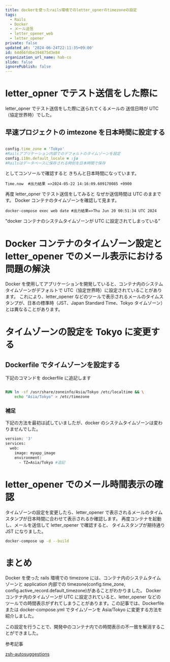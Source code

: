 ```yaml
---
title: dockerを使ったrails環境でのletter_opnerのtimezoneの設定
tags:
  - Rails
  - Docker
  - メール送信
  - letter_opener_web
  - letter_opener
private: false
updated_at: '2024-06-24T22:11:35+09:00'
id: 64d66fdbe394875d3e84
organization_url_name: hab-co
slide: false
ignorePublish: false
---
```


# letter_opner でテスト送信をした際に

letter_opner でテスト送信をした際に送られてくるメールの
送信日時が UTC（協定世界時）でした。

## 早速プロジェクトの imtezone を日本時間に設定する

```config/application.rb

config.time_zone = 'Tokyo'
#Railsアプリケーション内部でのデフォルトのタイムゾーンを設定
config.i18n.default_locale = :ja
#Railsはデータベースに保存される時刻を日本時間で保存
```

としてコンソールで確認すると
きちんと日本時間になっています。

```
Time.now  #出力結果 =>2024-05-22 14:16:09.609170085 +0900
```

再度 letter_opner でテスト送信をしてみると
なぜか送信時間は UTC のままです。
Docker コンテナのタイムゾーンを確認して見ます。

```
docker-compose exec web date #出力結果=>Thu Jun 20 00:51:34 UTC 2024
```

"docker コンテナのシステムタイムゾーンが UTC に設定されてしまっている”

# Docker コンテナのタイムゾーン設定と letter_opener でのメール表示における問題の解決

Docker を使用してアプリケーションを開発していると、コンテナ内のシステムタイムゾーンがデフォルトで UTC（協定世界時）に設定されていることがあります。
これにより、letter_opener などのツールで表示されるメールのタイムスタンプが、日本の標準時（JST、Japan Standard Time、Tokyo タイムゾーン）とは異なることがあります。

# タイムゾーンの設定を Tokyo に変更する

## Dockerfile でタイムゾーンを設定する

下記のコマンドを dockerfile に追記します

```Dockerfile

RUN ln -sf /usr/share/zoneinfo/Asia/Tokyo /etc/localtime && \
    echo "Asia/Tokyo" > /etc/timezone
```

### 補足

下記の方法を最初は試していましたが、docker のシステムタイムゾーンは変わりませんでした。

```Dockerfile
version: '3'
services:
  web:
    image: myapp_image
    environment:
      - TZ=Asia/Tokyo #追記


```

# letter_opener でのメール時間表示の確認

タイムゾーンの設定を変更したら、letter_opener で表示されるメールのタイムスタンプが日本時間に合わせて表示されるか確認します。
再度コンテナを起動し、メールを送信して letter_opener で確認すると、
タイムスタンプが期待通り JST になりました。

```sh
docker-compose up -d --build
```

# まとめ

Docker を使った rails 環境での timezone には、コンテナ内のシステムタイムゾーンと application 内部での timezone(config.time_zone, config.active_record.default_timezone)があることがわかりました。
Docker コンテナ内のタイムゾーンが UTC に設定されていると、letter_opener などのツールでの時間表示がずれてしまうことがあります。この記事では、Dockerfile または docker-compose.yml でタイムゾーンを Asia/Tokyo に変更する方法を紹介しました。

この設定を行うことで、開発中のコンテナ内での時間表示の不一致を解消することができました。

参考記事

[zsh-autosuggestions](https://zenn.dev/ryouzi/articles/dda18594f2dbd3)
